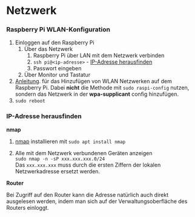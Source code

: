 # Netzwerk #

### Raspberry Pi WLAN-Konfiguration ###

1. Einloggen auf den Raspberry Pi
   1. Über das Netzwerk
      1. Raspberry Pi über LAN mit dem Netzwerk verbinden
      1. `ssh pi@<ip-adresse>` - [IP-Adresse herausfinden](#ip-adresse-herausfinden)
      1. Passwort eingeben
   1. Über Monitor und Tastatur
1. [Anleitung](https://www.raspberrypi.org/documentation/configuration/wireless/wireless-cli.md). für das 
Hinzufügen von WLAN Netzwerken auf dem Raspberry Pi. Dabei **nicht** die Methode mit `sudo raspi-config` nutzen, 
sondern das Netzwerk in der **wpa-supplicant** config hinzufügen.
1. `sudo reboot`

### IP-Adresse herausfinden ###

**nmap**

1. [nmap](https://nmap.org/ "nmap.org") installieren mit
`sudo apt install nmap`

2. Alle mit dem Netzwerk verbundenen Geräten anzeigen </br>
`sudo nmap -n -sP xxx.xxx.xxx.0/24`</br>
Das `xxx.xxx.xxx` muss durch die ersten Ziffern der lokalen Netzwerkadresse ersetzt werden.

**Router**

Bei Zugriff auf den Router kann die Adresse natürlich auch direkt ausgelesen werden, indem man sich auf der Verwaltungsoberfläche des Routers einloggt.
